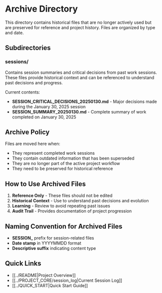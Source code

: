 # Archive Directory

This directory contains historical files that are no longer actively used but are preserved for reference and project history. Files are organized by type and date.

## Subdirectories

### sessions/
Contains session summaries and critical decisions from past work sessions. These files provide historical context and can be referenced to understand past decisions and progress.

Current contents:
- **SESSION_CRITICAL_DECISIONS_20250130.md** - Major decisions made during the January 30, 2025 session
- **SESSION_SUMMARY_20250130.md** - Complete summary of work completed on January 30, 2025

## Archive Policy

Files are moved here when:
- They represent completed work sessions
- They contain outdated information that has been superseded
- They are no longer part of the active project workflow
- They need to be preserved for historical reference

## How to Use Archived Files

1. **Reference Only** - These files should not be edited
2. **Historical Context** - Use to understand past decisions and evolution
3. **Learning** - Review to avoid repeating past issues
4. **Audit Trail** - Provides documentation of project progression

## Naming Convention for Archived Files

- **SESSION_** prefix for session-related files
- **Date stamp** in YYYYMMDD format
- **Descriptive suffix** indicating content type

## Quick Links
- [[../README|Project Overview]]
- [[../PROJECT_CORE/session_log|Current Session Log]]
- [[../QUICK_START|Quick Start Guide]]